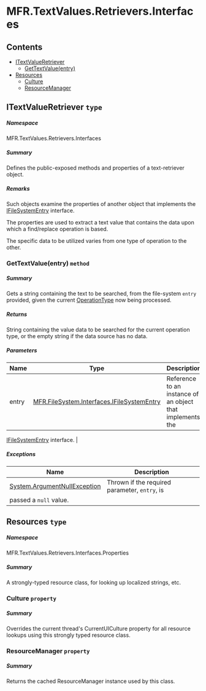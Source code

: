 <a name='assembly'></a>
# MFR.TextValues.Retrievers.Interfaces

## Contents

- [ITextValueRetriever](#T-MFR-TextValues-Retrievers-Interfaces-ITextValueRetriever 'MFR.TextValues.Retrievers.Interfaces.ITextValueRetriever')
  - [GetTextValue(entry)](#M-MFR-TextValues-Retrievers-Interfaces-ITextValueRetriever-GetTextValue-MFR-FileSystem-Interfaces-IFileSystemEntry- 'MFR.TextValues.Retrievers.Interfaces.ITextValueRetriever.GetTextValue(MFR.FileSystem.Interfaces.IFileSystemEntry)')
- [Resources](#T-MFR-TextValues-Retrievers-Interfaces-Properties-Resources 'MFR.TextValues.Retrievers.Interfaces.Properties.Resources')
  - [Culture](#P-MFR-TextValues-Retrievers-Interfaces-Properties-Resources-Culture 'MFR.TextValues.Retrievers.Interfaces.Properties.Resources.Culture')
  - [ResourceManager](#P-MFR-TextValues-Retrievers-Interfaces-Properties-Resources-ResourceManager 'MFR.TextValues.Retrievers.Interfaces.Properties.Resources.ResourceManager')

<a name='T-MFR-TextValues-Retrievers-Interfaces-ITextValueRetriever'></a>
## ITextValueRetriever `type`

##### Namespace

MFR.TextValues.Retrievers.Interfaces

##### Summary

Defines the public-exposed methods and properties of a text-retriever object.

##### Remarks

Such objects examine the properties of another object that implements
the [IFileSystemEntry](#T-MFR-FileSystem-Interfaces-IFileSystemEntry 'MFR.FileSystem.Interfaces.IFileSystemEntry') interface.



The properties are used to extract a text value that contains the data
upon which a find/replace operation is based.



The specific data to be utilized varies from one type of operation to
the other.

<a name='M-MFR-TextValues-Retrievers-Interfaces-ITextValueRetriever-GetTextValue-MFR-FileSystem-Interfaces-IFileSystemEntry-'></a>
### GetTextValue(entry) `method`

##### Summary

Gets a string containing the text to be searched, from the
file-system `entry` provided, given the current
[OperationType](#T-MFR-Operations-Constants-OperationType 'MFR.Operations.Constants.OperationType') now being processed.

##### Returns

String containing the value data to be searched for the current
operation type, or the empty string if the data source has no data.

##### Parameters

| Name | Type | Description |
| ---- | ---- | ----------- |
| entry | [MFR.FileSystem.Interfaces.IFileSystemEntry](#T-MFR-FileSystem-Interfaces-IFileSystemEntry 'MFR.FileSystem.Interfaces.IFileSystemEntry') | Reference to an instance of an object that implements the
[IFileSystemEntry](#T-MFR-FileSystem-Interfaces-IFileSystemEntry 'MFR.FileSystem.Interfaces.IFileSystemEntry')
interface. |

##### Exceptions

| Name | Description |
| ---- | ----------- |
| [System.ArgumentNullException](http://msdn.microsoft.com/query/dev14.query?appId=Dev14IDEF1&l=EN-US&k=k:System.ArgumentNullException 'System.ArgumentNullException') | Thrown if the required parameter, `entry`, is
passed a `null` value. |

<a name='T-MFR-TextValues-Retrievers-Interfaces-Properties-Resources'></a>
## Resources `type`

##### Namespace

MFR.TextValues.Retrievers.Interfaces.Properties

##### Summary

A strongly-typed resource class, for looking up localized strings, etc.

<a name='P-MFR-TextValues-Retrievers-Interfaces-Properties-Resources-Culture'></a>
### Culture `property`

##### Summary

Overrides the current thread's CurrentUICulture property for all
  resource lookups using this strongly typed resource class.

<a name='P-MFR-TextValues-Retrievers-Interfaces-Properties-Resources-ResourceManager'></a>
### ResourceManager `property`

##### Summary

Returns the cached ResourceManager instance used by this class.
